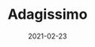 ---
layout: layouts/videoPost.njk
title: Adagissimo
embed: "https://www.youtube.com/embed/DWvX8MO_ECA"
description: My entry in the 2021 Mitchell Music festival.
date: 2021-02-23



---